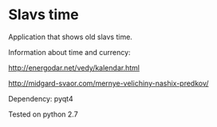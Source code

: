 # Slavs time
Application that shows old slavs time.

Information about time and currency:

http://energodar.net/vedy/kalendar.html

http://midgard-svaor.com/mernye-velichiny-nashix-predkov/

Dependency: pyqt4

Tested on python 2.7
